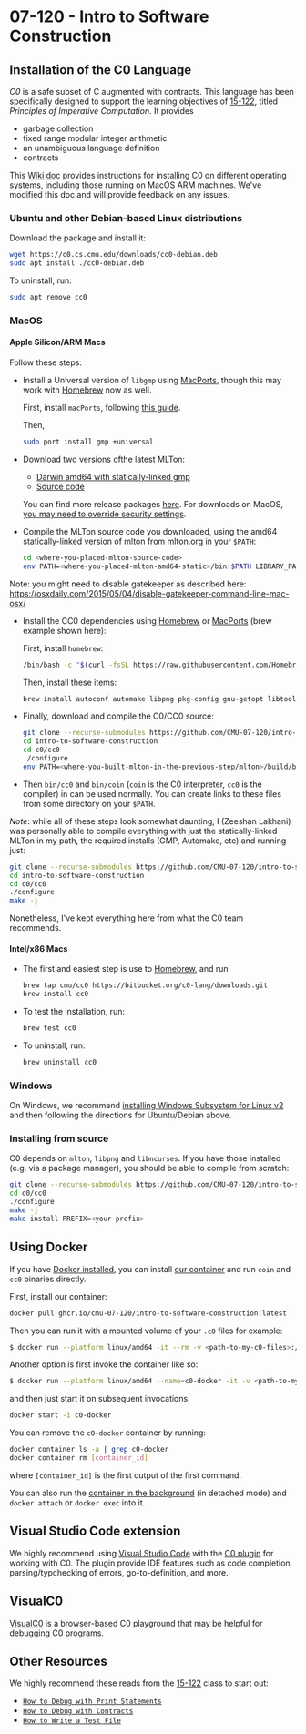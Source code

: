 # 07-120 - Intro to Software Construction

## Installation of the C0 Language

*C0* is a safe subset of C augmented with contracts. This language has been
specifically designed to support the learning objectives of [15-122][15-122],
titled *Principles of Imperative Computation*. It provides

* garbage collection
* fixed range modular integer arithmetic
* an unambiguous language definition
* contracts

This [Wiki doc][c0-install] provides instructions for installing C0 on different
operating systems, including those running on MacOS ARM machines. We've modified
this doc and will provide feedback on any issues.

### Ubuntu and other Debian-based Linux distributions

Download the package and install it:

```sh
wget https://c0.cs.cmu.edu/downloads/cc0-debian.deb
sudo apt install ./cc0-debian.deb
```

To uninstall, run:

```sh
sudo apt remove cc0
```

### MacOS

#### Apple Silicon/ARM Macs

Follow these steps:

  * Install a Universal version of `libgmp` using [MacPorts][macports], though
    this may work with [Homebrew][homebrew-gmp] now as well.

    First, install `macPorts`, following [this guide][macports].

    Then,

    ```sh
    sudo port install gmp +universal
    ```

  * Download two versions ofthe latest MLTon:
    * [Darwin amd64 with statically-linked gmp][mlton-dawrin-gmp-static]
    * [Source code][mlton-src]

    You can find more release packages [here][mlton-releases]. For downloads on
    MacOS, [you may need to override security settings][mac-app-security].

  * Compile the MLTon source code you downloaded, using the amd64
    statically-linked version of mlton from mlton.org in your `$PATH`:

    ```sh
    cd <where-you-placed-mlton-source-code>
    env PATH=<where-you-placed-mlton-amd64-static>/bin:$PATH LIBRARY_PATH=/opt/local/lib/ C_INCLUDE_PATH=/opt/local/include/ make WITH_GMP_DIR=/opt/local
    ```
Note: you might need to disable gatekeeper as described here: https://osxdaily.com/2015/05/04/disable-gatekeeper-command-line-mac-osx/


  * Install the CC0 dependencies using [Homebrew][homebrew] or [MacPorts][macports] (brew example shown here):

    First, install `homebrew`:

    ```sh
    /bin/bash -c "$(curl -fsSL https://raw.githubusercontent.com/Homebrew/install/HEAD/install.sh)"
    ```

    Then, install these items:

    ```sh
    brew install autoconf automake libpng pkg-config gnu-getopt libtool
    ```

  * Finally, download and compile the C0/CC0 source:

    ```sh
    git clone --recurse-submodules https://github.com/CMU-07-120/intro-to-software-construction
    cd intro-to-software-construction
    cd c0/cc0
    ./configure
    env PATH=<where-you-built-mlton-in-the-previous-step/mlton>/build/bin:$PATH LIBRARY_PATH=/opt/local/lib/ C_INCLUDE_PATH=/opt/local/include/  make -j
    ```

  * Then `bin/cc0` and `bin/coin` (`coin` is the C0 interpreter, `cc0` is the compiler)
    in can be used normally. You can create links to these files from some
    directory on your `$PATH`.

*Note*: while all of these steps look somewhat daunting, I (Zeeshan Lakhani) was
personally able to compile everything with just the statically-linked MLTon in
my path, the required installs (GMP, Automake, etc) and running just:

``` sh
git clone --recurse-submodules https://github.com/CMU-07-120/intro-to-software-construction
cd intro-to-software-construction
cd c0/cc0
./configure
make -j
```

Nonetheless, I've kept everything here from what the C0 team recommends.

#### Intel/x86 Macs

* The first and easiest step is use to [Homebrew][homebrew], and run

  ```sh
  brew tap cmu/cc0 https://bitbucket.org/c0-lang/downloads.git
  brew install cc0
  ```
* To test the installation, run:

  ```sh
  brew test cc0
  ```

* To uninstall, run:

  ```sh
  brew uninstall cc0
  ```

### Windows

On Windows, we recommend [installing Windows Subsystem for Linux v2][wsl] and
then following the directions for Ubuntu/Debian above.

### Installing from source

C0 depends on `mlton`, `libpng` and `libncurses`. If you have those installed
(e.g. via a package manager), you should be able to compile from scratch:

```sh
git clone --recurse-submodules https://github.com/CMU-07-120/intro-to-software-construction
cd c0/cc0
./configure
make -j
make install PREFIX=<your-prefix>
```

## Using Docker

If you have [Docker installed][docker], you can install [our container](./Dockerfile)
and run `coin` and `cc0` binaries directly.

First, install our container:

```sh
docker pull ghcr.io/cmu-07-120/intro-to-software-construction:latest
```

Then you can run it with a mounted volume of your `.c0` files for example:

```sh
$ docker run --platform linux/amd64 -it --rm -v <path-to-my-c0-files>:/home/07120 -w /home/07120 ghcr.io/cmu-07-120/intro-to-software-construction:latest
```

Another option is first invoke the container like so:

```sh
$ docker run --platform linux/amd64 --name=c0-docker -it -v <path-to-my-c0-files>:/home/07120 -w /home/07120 ghcr.io/cmu-07-120/intro-to-software-construction:latest
```

and then just start it on subsequent invocations:

``` sh
docker start -i c0-docker
```

You can remove the `c0-docker` container by running:

``` sh
docker container ls -a | grep c0-docker
docker container rm [container_id]
```

where `[container_id]` is the first output of the first command.

You can also run the [container in the background][docker-bg] (in detached mode)
and `docker attach` or `docker exec` into it.

## Visual Studio Code extension

We highly recommend using [Visual Studio Code][vscode] with the [C0 plugin][vscode-c0]
for working with C0. The plugin provide IDE features such as code completion,
parsing/typchecking of errors, go-to-definition, and more.

## VisualC0

[VisualC0][visualc0] is a browser-based C0 playground that may be helpful for
debugging C0 programs.

## Other Resources

We highly recommend these reads from the [15-122][15-122] class to start out:

* [`How to Debug with Print Statements`][how-to-debug-print]
* [`How to Debug with Contracts`][how-to-debug-contracts]
* [`How to Write a Test File`][how-to-write-tests]

[15-122]: https://www.cs.cmu.edu/~15122/home.shtml
[c0-install]: https://bitbucket.org/c0-lang/docs/wiki/Downloads
[docker]: https://www.docker.com/get-started/
[docker-bg]: https://docs.docker.com/language/golang/run-containers/#run-in-detached-mode
[homebrew]: https://brew.sh/
[homebrew-gmp]: https://formulae.brew.sh/formula/gmp
[how-to-debug-contracts]: https://www.cs.cmu.edu/~15122/handouts/gts/contracts.pdf
[how-to-debug-print]: https://www.cs.cmu.edu/~15122/handouts/gts/print.pdf
[how-to-write-tests]: https://www.cs.cmu.edu/~15122/handouts/gts/testing.pdf
[macports]: https://www.macports.org/install.php
[mac-app-security]: https://support.apple.com/guide/mac-help/open-a-mac-app-from-an-unidentified-developer-mh40616/mac
[mlton-dawrin-gmp-static]: https://github.com/MLton/mlton/releases/download/on-20210117-release/mlton-20210117-1.amd64-darwin-19.6.gmp-static.tgz
[mlton-releases]: https://github.com/MLton/mlton/releases
[mlton-src]: https://github.com/MLton/mlton/archive/refs/tags/on-20210117-release.zip
[vscode]: https://code.visualstudio.com/
[vscode-c0]: https://marketplace.visualstudio.com/items?itemName=15122staff.c0-lsp
[visualc0]: https://cs122.andrew.cmu.edu/visualc0/
[wsl]: https://learn.microsoft.com/en-us/windows/wsl/install
